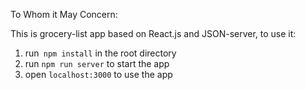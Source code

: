 To Whom it May Concern:

This is grocery-list app based on React.js and JSON-server, to use it:

1.  run` npm install` in the root directory
2.  run `npm run server` to start the app
3. open `localhost:3000` to use the app

